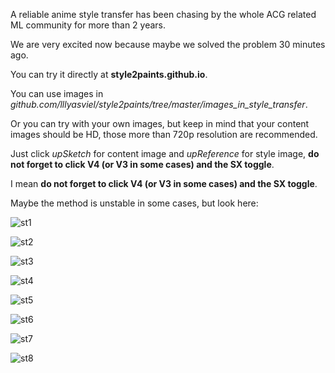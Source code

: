 A reliable anime style transfer has been chasing by the whole ACG related ML community for more than 2 years.

We are very excited now because maybe we solved the problem 30 minutes ago.

You can try it directly at **style2paints.github.io**.

You can use images in *github.com/lllyasviel/style2paints/tree/master/images_in_style_transfer*. 

Or you can try with your own images, but keep in mind that your content images should be HD, those more than 720p resolution are recommended.

Just click *upSketch* for content image and *upReference* for style image, **do not forget to click V4 (or V3 in some cases) and the SX toggle**.

I mean **do not forget to click V4 (or V3 in some cases) and the SX toggle**.

Maybe the method is unstable in some cases, but look here:

![st1](https://raw.githubusercontent.com/lllyasviel/style2paints/master/images_in_style_transfer/results/1.png)

![st2](https://raw.githubusercontent.com/lllyasviel/style2paints/master/images_in_style_transfer/results/2.png)

![st3](https://raw.githubusercontent.com/lllyasviel/style2paints/master/images_in_style_transfer/results/3.png)

![st4](https://raw.githubusercontent.com/lllyasviel/style2paints/master/images_in_style_transfer/results/4.png)

![st5](https://raw.githubusercontent.com/lllyasviel/style2paints/master/images_in_style_transfer/results/5.png)

![st6](https://raw.githubusercontent.com/lllyasviel/style2paints/master/images_in_style_transfer/results/6.png)

![st7](https://raw.githubusercontent.com/lllyasviel/style2paints/master/images_in_style_transfer/results/7.png)

![st8](https://raw.githubusercontent.com/lllyasviel/style2paints/master/images_in_style_transfer/results/8.png)
